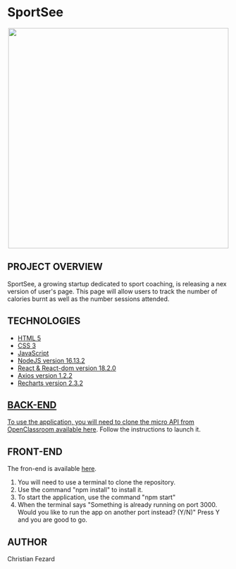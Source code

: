 # SportSee

<p align="center">
  <img src="./sportsee/src/assets/sportsee_logo.svg" width="500px">
</p>

## PROJECT OVERVIEW

SportSee, a growing startup dedicated to sport coaching, is releasing a nex version of user's page. This page will allow users to track the number of calories burnt as well as the number sessions attended.

## TECHNOLOGIES

<ul>
  <li><a href="https://developer.mozilla.org/fr/docs/Glossary/HTML5">HTML 5</li>
  <li><a href="https://developer.mozilla.org/fr/docs/Web/CSS">CSS 3</li>
  <li><a href="https://developer.mozilla.org/fr/docs/Web/JavaScript">JavaScript</li>
  <li><a href="https://nodejs.org/en/docs/">NodeJS version 16.13.2</li>
  <li><a href="https://reactjs.org/">React & React-dom version 18.2.0</li>
  <li><a href="https://axios-http.com/docs/intro">Axios version 1.2.2</li>
  <li><a href="https://recharts.org/">Recharts version 2.3.2</li>
</ul>

## BACK-END

To use the application, you will need to clone the micro API from OpenClassroom available <a href="https://github.com/OpenClassrooms-Student-Center/P9-front-end-dashboard">here</a>.
Follow the instructions to launch it.

## FRONT-END

The fron-end is available <a href=#>here</a>.
1. You will need to use a terminal to clone the repository.
2. Use the command "npm install" to install it.
3. To start the application, use the command "npm start"
4. When the terminal says "Something is already running on port 3000. Would you like to run the app on another port instead? (Y/N)"
Press Y and you are good to go.

## AUTHOR

Christian Fezard

